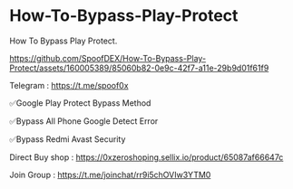 # How-To-Bypass-Play-Protect
How To Bypass Play Protect.





https://github.com/SpoofDEX/How-To-Bypass-Play-Protect/assets/160005389/85060b82-0e9c-42f7-a11e-29b9d01f61f9



Telegram : https://t.me/spoof0x

✅Google Play Protect Bypass Method

✅Bypass All Phone Google Detect Error

✅Bypass Redmi Avast Security

Direct Buy shop : https://0xzeroshoping.sellix.io/product/65087af66647c

Join Group : https://t.me/joinchat/rr9i5chOVIw3YTM0


